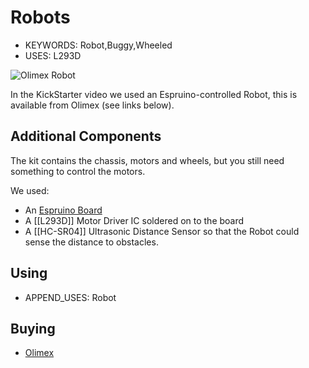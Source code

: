<!--- Copyright (c) 2013 Gordon Williams, Pur3 Ltd. See the file LICENSE for copying permission. -->
Robots
======

* KEYWORDS: Robot,Buggy,Wheeled
* USES: L293D

![Olimex Robot](Robot/olimex.jpg)

In the KickStarter video we used an Espruino-controlled Robot, this is available from Olimex (see links below).

Additional Components
------------------

The kit contains the chassis, motors and wheels, but you still need something to control the motors.

We used:

* An [Espruino Board](EspruinoBoard) 
* A [[L293D]] Motor Driver IC soldered on to the board
* A [[HC-SR04]] Ultrasonic Distance Sensor so that the Robot could sense the distance to obstacles.

Using 
-----

* APPEND_USES: Robot

Buying
-----

* [Olimex](https://www.olimex.com/Products/RobotParts/Chassis/ROBOT-3-WHEEL-KIT/)
